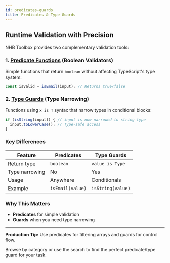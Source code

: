 ```yaml
---
id: predicates-guards
title: Predicates & Type Guards
---
```


## Runtime Validation with Precision

NHB Toolbox provides two complementary validation tools:

### 1. [Predicate Functions](predicates) (Boolean Validators)

Simple functions that return `boolean` without affecting TypeScript's type system:

```ts
const isValid = isEmail(input); // Returns true/false
```

### 2. [Type Guards](guards) (Type Narrowing)

Functions using `x is T` syntax that narrow types in conditional blocks:

```ts
if (isString(input)) { // input is now narrowed to string type
  input.toLowerCase(); // Type-safe access
}
```

### Key Differences

| Feature          | Predicates        | Type Guards       |
|------------------|-------------------|-------------------|
| Return type      | `boolean`         | `value is Type`   |
| Type narrowing   | No                | Yes               |
| Usage            | Anywhere          | Conditionals      |
| Example          | `isEmail(value)`  | `isString(value)` |

### Why This Matters

- **Predicates** for simple validation
- **Guards** when you need type narrowing

---

**Production Tip:** Use predicates for filtering arrays and guards for control flow.

Browse by category or use the search to find the perfect predicate/type guard for your task.
